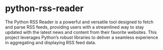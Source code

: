 # python-rss-reader
The Python RSS Reader is a powerful and versatile tool designed to fetch and parse RSS feeds, providing users with a streamlined way to stay updated with the latest news and content from their favorite websites. This project leverages Python’s robust libraries to deliver a seamless experience in aggregating and displaying RSS feed data.
